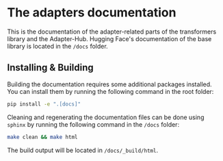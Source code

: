 # The adapters documentation

This is the documentation of the adapter-related parts of the transformers library and the Adapter-Hub. Hugging Face's documentation of the base library is located in the `/docs` folder.

## Installing & Building

Building the documentation requires some additional packages installed. You can install them by running the following command in the root folder:

```bash
pip install -e ".[docs]"
```

Cleaning and regenerating the documentation files can be done using `sphinx` by running the following command in the `/docs` folder:

```bash
make clean && make html
```

The build output will be located in `/docs/_build/html`.
